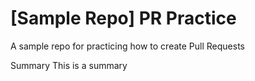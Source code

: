 # [Sample Repo] PR Practice
A sample repo for practicing how to create Pull Requests

Summary 
This is a summary
